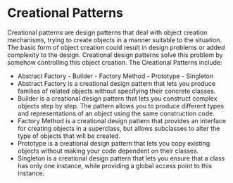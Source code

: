 # Creational Patterns
Creational patterns are design patterns that deal with object creation mechanisms, trying to create objects in a manner suitable to the situation. The basic form of object creation could result in design problems or added complexity to the design. Creational design patterns solve this problem by somehow controlling this object creation.
The Creational Patterns include:
- Abstract Factory - Builder - Factory Method - Prototype - Singleton
- Abstract Factory is a creational design pattern that lets you produce families of related objects without specifying their concrete classes.
- Builder is a creational design pattern that lets you construct complex objects step by step. The pattern allows you to produce different types and representations of an object using the same construction code.
- Factory Method is a creational design pattern that provides an interface for creating objects in a superclass, but allows subclasses to alter the type of objects that will be created.
- Prototype is a creational design pattern that lets you copy existing objects without making your code dependent on their classes.
- Singleton is a creational design pattern that lets you ensure that a class has only one instance, while providing a global access point to this instance.

